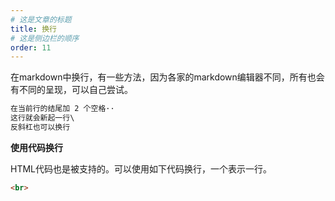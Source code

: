 ```yaml
---
# 这是文章的标题
title: 换行
# 这是侧边栏的顺序
order: 11
---
```

在markdown中换行，有一些方法，因为各家的markdown编辑器不同，所有也会有不同的呈现，可以自己尝试。

```markdown
在当前行的结尾加 2 个空格··
这行就会新起一行\
反斜杠也可以换行
```

**使用代码换行**

HTML代码也是被支持的。可以使用如下代码换行，一个表示一行。
```html
<br>
```